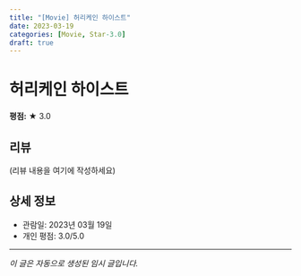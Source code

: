 ```yaml
---
title: "[Movie] 허리케인 하이스트"
date: 2023-03-19
categories: [Movie, Star-3.0]
draft: true
---
```


# 허리케인 하이스트

**평점:** ★ 3.0

## 리뷰

(리뷰 내용을 여기에 작성하세요)

## 상세 정보

- 관람일: 2023년 03월 19일
- 개인 평점: 3.0/5.0

---

*이 글은 자동으로 생성된 임시 글입니다.*

